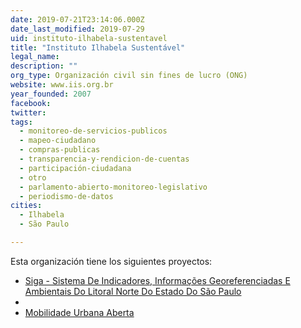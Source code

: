 ```yaml
---
date: 2019-07-21T23:14:06.000Z
date_last_modified: 2019-07-29
uid: instituto-ilhabela-sustentavel
title: "Instituto Ilhabela Sustentável"
legal_name: 
description: ""
org_type: Organización civil sin fines de lucro (ONG)
website: www.iis.org.br
year_founded: 2007
facebook: 
twitter: 
tags:
  - monitoreo-de-servicios-publicos
  - mapeo-ciudadano
  - compras-publicas
  - transparencia-y-rendicion-de-cuentas
  - participación-ciudadana
  - otro
  - parlamento-abierto-monitoreo-legislativo
  - periodismo-de-datos
cities: 
  - Ilhabela
  - São Paulo

---
```


Esta organización tiene los siguientes proyectos:

- [Siga - Sistema De Indicadores, Informações Georeferenciadas E Ambientais Do Litoral Norte Do Estado Do São Paulo](/proyectos/siga-sistema-de-indicadores-informacões-georeferenciadas-e-ambientais-do-litoral-norte-do-estado-do-são-paulo)
- [](/proyectos/mobilidade-urbana-aberta)
- [Mobilidade Urbana Aberta](/proyectos/mobilidade-urbana-aberta)
